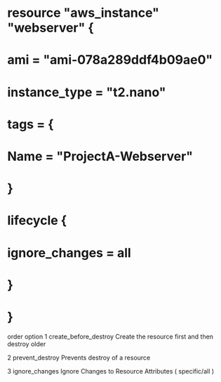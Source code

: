 

 # resource "aws_instance" "webserver" {
 #   ami           = "ami-078a289ddf4b09ae0"
 #   instance_type = "t2.nano"
 #   tags = {
 #     Name = "ProjectA-Webserver"
 #   }
 #   lifecycle {
 #     ignore_changes = all
 #   }
 # }




order   option
1       create_before_destroy    Create the resource first and then destroy
                                 older

2       prevent_destroy          Prevents destroy of a resource 

3       ignore_changes           Ignore Changes to Resource Attributes
                                 ( specific/all )
